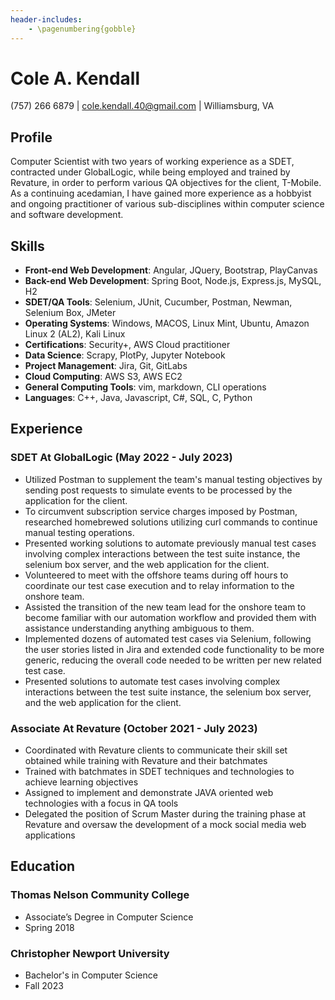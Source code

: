 ```yaml
---
header-includes:
    - \pagenumbering{gobble}
---
```

# Cole A. Kendall
(757) 266 6879 |
cole.kendall.40@gmail.com |
Williamsburg, VA

## Profile
Computer Scientist with two years of working experience as a SDET, contracted under GlobalLogic, while being employed and trained by Revature, in order to perform various QA objectives for the client, T-Mobile. As a continuing acedamian, I have gained more experience as a hobbyist and ongoing practitioner of various sub-disciplines within computer science and software development.

## Skills
* **Front-end Web Development**: Angular, JQuery, Bootstrap, PlayCanvas
* **Back-end Web Development**: Spring Boot, Node.js, Express.js, MySQL, H2
* **SDET/QA Tools**: Selenium, JUnit, Cucumber, Postman, Newman, Selenium Box, JMeter
* **Operating Systems**: Windows, MACOS, Linux Mint, Ubuntu, Amazon Linux 2 (AL2), Kali Linux
* **Certifications**: Security+, AWS Cloud practitioner
* **Data Science**: Scrapy, PlotPy, Jupyter Notebook
* **Project Management**: Jira, Git, GitLabs
* **Cloud Computing**: AWS S3, AWS EC2
* **General Computing Tools**: vim, markdown, CLI operations
* **Languages**: C++, Java, Javascript, C#, SQL, C, Python

## Experience

### SDET At GlobalLogic (May 2022 - July 2023)
* Utilized Postman to supplement the team's manual testing objectives by sending post requests to simulate events to be processed by the application for the client.
* To circumvent subscription service charges imposed by Postman, researched homebrewed solutions utilizing curl commands to continue manual testing operations.
* Presented working solutions to automate previously manual test cases involving complex interactions between the test suite instance, the selenium box server, and the web application for the client.
* Volunteered to meet with the offshore teams during off hours to coordinate our test case execution and to relay information to the onshore team.
* Assisted the transition of the new team lead for the onshore team to become familiar with our automation workflow and provided them with assistance understanding anything ambiguous to them.
* Implemented dozens of automated test cases via Selenium, following the user stories listed in Jira and extended code functionality to be more generic, reducing the overall code needed to be written per new related test case.
* Presented solutions to automate test cases involving complex interactions between the test suite instance, the selenium box server, and the web application for the client.

### Associate At Revature (October 2021 - July 2023)
* Coordinated with Revature clients to communicate their skill set obtained while training with Revature and their batchmates
* Trained with batchmates in SDET techniques and technologies to achieve learning objectives
* Assigned to implement and demonstrate JAVA oriented web technologies with a focus in QA tools
* Delegated the position of Scrum Master during the training phase at Revature and oversaw the development of a mock social media web applications
         
## Education

### Thomas Nelson Community College 
* Associate’s Degree in Computer Science
* Spring 2018

### Christopher Newport University 
* Bachelor's in Computer Science
* Fall 2023
